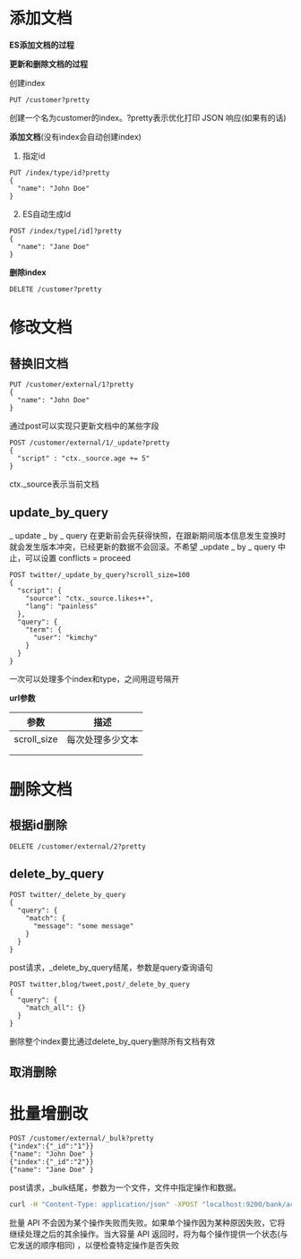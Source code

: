 

# 添加文档



**ES添加文档的过程**



**更新和删除文档的过程**



创建index

```
PUT /customer?pretty
```

创建一个名为customer的index。?pretty表示优化打印 JSON 响应(如果有的话)



**添加文档**(没有index会自动创建index)

1. 指定id

```
PUT /index/type/id?pretty
{
  "name": "John Doe"
}
```

2. ES自动生成Id

```
POST /index/type[/id]?pretty
{
  "name": "Jane Doe"
}
```



**删除index**

```
DELETE /customer?pretty
```





# 修改文档



## 替换旧文档

```
PUT /customer/external/1?pretty
{
  "name": "John Doe"
}
```



通过post可以实现只更新文档中的某些字段

```
POST /customer/external/1/_update?pretty
{
  "script" : "ctx._source.age += 5"
}
```

ctx._source表示当前文档



## update_by_query



_ update _ by _ query 在更新前会先获得快照，在跟新期间版本信息发生变换时就会发生版本冲突，已经更新的数据不会回滚。不希望 _update _ by _ query 中止，可以设置 conflicts = proceed

```
POST twitter/_update_by_query?scroll_size=100
{
  "script": {
    "source": "ctx._source.likes++",
    "lang": "painless"
  },
  "query": {
    "term": {
      "user": "kimchy"
    }
  }
}
```

一次可以处理多个index和type，之间用逗号隔开



**url参数**

| 参数        | 描述             |
| ----------- | ---------------- |
| scroll_size | 每次处理多少文本 |
|             |                  |
|             |                  |



# 删除文档



## 根据id删除

```
DELETE /customer/external/2?pretty
```





## delete_by_query



```console
POST twitter/_delete_by_query
{
  "query": { 
    "match": {
      "message": "some message"
    }
  }
}
```

post请求，_delete_by_query结尾，参数是query查询语句



```console
POST twitter,blog/tweet,post/_delete_by_query
{
  "query": {
    "match_all": {}
  }
}
```

删除整个index要比通过delete_by_query删除所有文档有效



## 取消删除





# 批量增删改

```console
POST /customer/external/_bulk?pretty
{"index":{"_id":"1"}}
{"name": "John Doe" }
{"index":{"_id":"2"}}
{"name": "Jane Doe" }
```

post请求，_bulk结尾，参数为一个文件，文件中指定操作和数据。

```sh
curl -H "Content-Type: application/json" -XPOST "localhost:9200/bank/account/_bulk?pretty&refresh" --data-binary "@accounts.json"
```

批量 API 不会因为某个操作失败而失败。如果单个操作因为某种原因失败，它将继续处理之后的其余操作。当大容量 API 返回时，将为每个操作提供一个状态(与它发送的顺序相同) ，以便检查特定操作是否失败